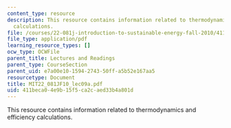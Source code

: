 ```yaml
---
content_type: resource
description: This resource contains information related to thermodynamics and efficiency
  calculations.
file: /courses/22-081j-introduction-to-sustainable-energy-fall-2010/411beca04e9b15f5ca2caed33b4a801d_MIT22_081JF10_lec09a.pdf
file_type: application/pdf
learning_resource_types: []
ocw_type: OCWFile
parent_title: Lectures and Readings
parent_type: CourseSection
parent_uid: e7a00e10-1594-2743-50ff-a5b52e167aa5
resourcetype: Document
title: MIT22_081JF10_lec09a.pdf
uid: 411beca0-4e9b-15f5-ca2c-aed33b4a801d
---
```

This resource contains information related to thermodynamics and efficiency calculations.